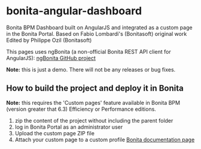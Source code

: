 bonita-angular-dashboard
========================
Bonita BPM Dashboard built on AngularJS and integrated as a custom page in the Bonita Portal.
Based on Fabio Lombardi's (Bonitasoft) original work
Edited by Philippe Ozil (Bonitasoft)

This pages uses ngBonita (a non-official Bonita REST API client for AngularJS):
[ngBonita GitHub project](https://github.com/rodriguelegall/ngBonita)

**Note:** this is just a demo. There will not be any releases or bug fixes.


## How to build the project and deploy it in Bonita
**Note:** this requires the 'Custom pages' feature available in Bonita BPM (version greater that 6.3) Efficiency or Performance editions.

1. zip the content of the project without including the parent folder
2. log in Bonita Portal as an administrator user
3. Upload the custom page ZIP file
4. Attach your custom page to a custom profile  [Bonita documentation page](http://documentation.bonitasoft.com/custom-pages)

